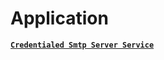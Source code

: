 # Application

[**`Credentialed Smtp Server Service`**](Credentialed%20Smtp%20Server%20Service%2086f77e2682da40d9ad1646e75cfefdfd.md)